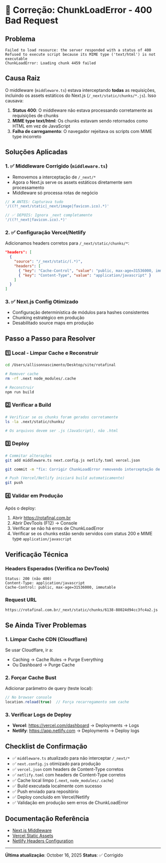 # 🔧 Correção: ChunkLoadError - 400 Bad Request

## Problema
```
Failed to load resource: the server responded with a status of 400
Refused to execute script because its MIME type ('text/html') is not executable
ChunkLoadError: Loading chunk 4459 failed
```

## Causa Raiz
O middleware (`middleware.ts`) estava interceptando **todas** as requisições, incluindo os assets estáticos do Next.js (`/_next/static/chunks/*.js`). Isso causava:

1. **Status 400**: O middleware não estava processando corretamente as requisições de chunks
2. **MIME type text/html**: Os chunks estavam sendo retornados como HTML em vez de JavaScript
3. **Falha de carregamento**: O navegador rejeitava os scripts com MIME type incorreto

## Soluções Aplicadas

### 1. ✅ Middleware Corrigido (`middleware.ts`)
- Removemos a interceptação de `/_next/*`
- Agora o Next.js serve os assets estáticos diretamente sem processamento
- Middleware só processa rotas de negócio

```typescript
// ❌ ANTES: Capturava tudo
'/((?!_next/static|_next/image|favicon.ico).*)'

// ✅ DEPOIS: Ignora _next completamente
'/((?!_next|favicon.ico).*)'
```

### 2. ✅ Configuração Vercel/Netlify
Adicionamos headers corretos para `/_next/static/chunks/*`:

```json
"headers": [
  {
    "source": "/_next/static/(.*)",
    "headers": [
      { "key": "Cache-Control", "value": "public, max-age=31536000, immutable" },
      { "key": "Content-Type", "value": "application/javascript" }
    ]
  }
]
```

### 3. ✅ Next.js Config Otimizado
- Configuração determinística de módulos para hashes consistentes
- Chunking estratégico em produção
- Desabilitado source maps em produção

## Passo a Passo para Resolver

### 1️⃣ Local - Limpar Cache e Reconstruir
```bash
cd /Users/allisonnascimento/Desktop/site/rotafinal

# Remover cache
rm -rf .next node_modules/.cache

# Reconstruir
npm run build
```

### 2️⃣ Verificar a Build
```bash
# Verificar se os chunks foram gerados corretamente
ls -la .next/static/chunks/

# Os arquivos devem ser .js (JavaScript), não .html
```

### 3️⃣ Deploy
```bash
# Commitar alterações
git add middleware.ts next.config.js netlify.toml vercel.json

git commit -m "fix: Corrigir ChunkLoadError removendo interceptação de assets estáticos"

# Push (Vercel/Netlify iniciará build automaticamente)
git push
```

### 4️⃣ Validar em Produção
Após o deploy:

1. Abrir https://rotafinal.com.br
2. Abrir DevTools (F12) → Console
3. Verificar se não há erros de ChunkLoadError
4. Verificar se os chunks estão sendo servidos com status 200 e MIME type `application/javascript`

## Verificação Técnica

### Headers Esperados (Verifica no DevTools)
```
Status: 200 (não 400)
Content-Type: application/javascript
Cache-Control: public, max-age=31536000, immutable
```

### Request URL
```
https://rotafinal.com.br/_next/static/chunks/6138-88024d94cc3fc4a2.js
```

## Se Ainda Tiver Problemas

### 1. Limpar Cache CDN (Cloudflare)
Se usar Cloudflare, ir a:
- Caching → Cache Rules → Purge Everything
- Ou Dashboard → Purge Cache

### 2. Forçar Cache Bust
Adicionar parâmetro de query (teste local):
```javascript
// No browser console
location.reload(true)  // Força recarregamento sem cache
```

### 3. Verificar Logs de Deploy
- **Vercel**: https://vercel.com/dashboard → Deployments → Logs
- **Netlify**: https://app.netlify.com → Deployments → Deploy logs

## Checklist de Confirmação

- ✅ `middleware.ts` atualizado para não interceptar `/_next/*`
- ✅ `next.config.js` otimizado para produção
- ✅ `vercel.json` com headers de Content-Type corretos
- ✅ `netlify.toml` com headers de Content-Type corretos
- ✅ Cache local limpo (`.next`, `node_modules/.cache`)
- ✅ Build executada localmente com sucesso
- ✅ Push enviado para repositório
- ✅ Deploy concluído em Vercel/Netlify
- ✅ Validação em produção sem erros de ChunkLoadError

## Documentação Referência

- [Next.js Middleware](https://nextjs.org/docs/advanced-features/middleware)
- [Vercel Static Assets](https://vercel.com/docs/concepts/edge-network/static-files)
- [Netlify Headers Configuration](https://docs.netlify.com/routing/headers/)

---

**Última atualização**: October 16, 2025
**Status**: ✅ Corrigido
